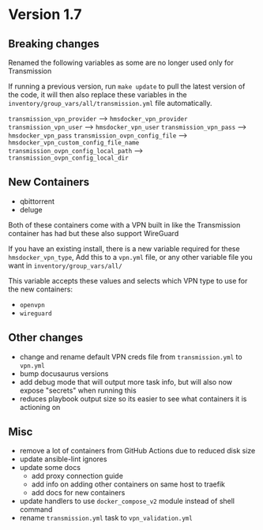 # Version 1.7

## Breaking changes

Renamed the following variables as some are no longer used only for Transmission

If running a previous version, run `make update` to pull the latest version of the code, it will then also replace these variables in the `inventory/group_vars/all/transmission.yml` file automatically.

`transmission_vpn_provider` --> `hmsdocker_vpn_provider`
`transmission_vpn_user`  --> `hmsdocker_vpn_user`
`transmission_vpn_pass`  --> `hmsdocker_vpn_pass`
`transmission_ovpn_config_file`  --> `hmsdocker_vpn_custom_config_file_name`
`transmission_ovpn_config_local_path`  --> `transmission_ovpn_config_local_dir`

## New Containers

* qbittorrent
* deluge

Both of these containers come with a VPN built in like the Transmission container has had but these also support WireGuard

If you have an existing install, there is a new variable required for these `hmsdocker_vpn_type`, Add this to a `vpn.yml` file, or any other variable file you want in `inventory/group_vars/all/`

This variable accepts these values and selects which VPN type to use for the new containers:

* `openvpn`
* `wireguard`

## Other changes

* change and rename default VPN creds file from `transmission.yml` to `vpn.yml`
* bump docusaurus versions
* add debug mode that will output more task info, but will also now expose "secrets" when running this
* reduces playbook output size so its easier to see what containers it is actioning on

## Misc

* remove a lot of containers from GitHub Actions due to reduced disk size
* update ansible-lint ignores
* update some docs
  * add proxy connection guide
  * add info on adding other containers on same host to traefik
  * add docs for new containers
* update handlers to use `docker_compose_v2` module instead of shell command
* rename `transmission.yml` task to `vpn_validation.yml`
